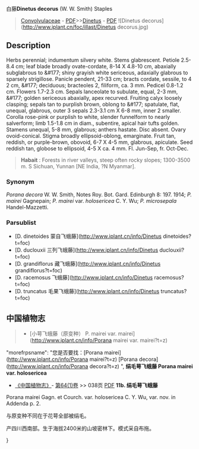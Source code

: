 白藤**Dinetus decorus** (W. W. Smith) Staples

> [Convolvulaceae](http://www.iplant.cn/info/Convolvulaceae?t=foc) - [PDF](http://www.iplant.cn/foc/pdf/Convolvulaceae.pdf)>>[Dinetus](http://www.iplant.cn/info/Dinetus?t=foc) - [PDF](http://www.iplant.cn/foc/pdf/Dinetus.pdf)
![Dinetus decorus](http://www.iplant.cn/foc/illast/Dinetus decorus.jpg)

## Description

Herbs perennial; indumentum silvery white. Stems glabrescent. Petiole 2.5-8.4 cm; leaf blade broadly ovate-cordate, 8-14 X 4.8-10 cm, abaxially subglabrous to &amp;#177; shiny grayish white sericeous, adaxially glabrous to sparsely strigillose. Panicle pendent, 21-33 cm; bracts cordate, sessile, to 4 2 cm, &amp;#177; deciduous; bracteoles 2, filiform, ca. 3 mm. Pedicel 0.8-1.2 cm. Flowers 1.7-2.3 cm. Sepals lanceolate to subulate, equal, 2-3 mm, &amp;#177; golden sericeous abaxially, apex recurved. Fruiting calyx loosely clasping; sepals tan to purplish brown, oblong to &amp;#177; spatulate, flat, unequal, glabrous, outer 3 sepals 2.3-3.1 cm X 6-8 mm, inner 2 smaller. Corolla rose-pink or purplish to white, slender funnelform to nearly salverform; limb 1.5-1.8 cm in diam., subentire, apical hair tufts golden. Stamens unequal, 5-8 mm, glabrous; anthers hastate. Disc absent. Ovary ovoid-conical. Stigma broadly ellipsoid-oblong, emarginate. Fruit tan, reddish, or purple-brown, obovoid, 6-7 X 4-5 mm, glabrous, apiculate. Seed reddish tan, globose to ellipsoid, 4-5 X ca. 4 mm. Fl. Jun-Sep, fr. Oct-Dec.


> **Habait** : 
> Forests in river valleys, steep often rocky slopes; 1300-3500 m. S Sichuan, Yunnan [NE India, ?N Myanmar].

### Synonym
*Porana decora* W. W. Smith, Notes Roy. Bot. Gard. Edinburgh 8: 197. 1914; *P. mairei* Gagnepain; *P. mairei* var. *holosericea* C. Y. Wu; *P. microsepala* Handel-Mazzetti.

### Parsublist

* [D.  dinetoides  蒙自飞蛾藤](http://www.iplant.cn/info/Dinetus dinetoides?t=foc)
* [D.  duclouxii  三列飞蛾藤](http://www.iplant.cn/info/Dinetus duclouxii?t=foc)
* [D.  grandiflorus  藏飞蛾藤](http://www.iplant.cn/info/Dinetus grandiflorus?t=foc)
* [D.  racemosus  飞蛾藤](http://www.iplant.cn/info/Dinetus racemosus?t=foc)
* [D.  truncatus  毛果飞蛾藤](http://www.iplant.cn/info/Dinetus truncatus?t=foc)

## 中国植物志

> * [小萼飞蛾藤（原变种）  P.  mairei var. mairei](http://www.iplant.cn/info/Porana mairei var. mairei?t=z)

  "morefrpsname": "您是否要找：<span class='spantxt'>[Porana mairei](http://www.iplant.cn/info/Porana mairei?t=z)
 [Porana decora](http://www.iplant.cn/info/Porana decora?t=z) ",
**绢毛萼飞蛾藤 Porana mairei var. holosericea**

* [《中国植物志》](http://www.iplant.cn/frps)- [第64(1)卷](http://www.iplant.cn/frps/vol/64(1)) >> 038页 [PDF](http://www.iplant.cn/frps/pdf/64(1)/038.pdf)
**11b. 绢毛萼飞蛾藤**

Porana mairei Gagn. et Courch. var. holosericea C. Y. Wu, var. nov. in Addenda p. 2.

与原变种不同在于花萼全部被绢毛。

产四川西南部。生于海拔2400米的山坡密林下。模式采自布拖。

}